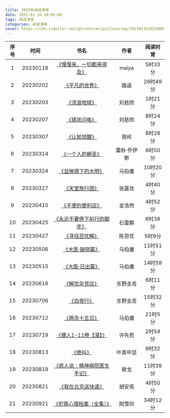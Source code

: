 ```yaml
---
title: 2023年阅读清单
date: 2023-01-16 10:05:00
tags: 阅读清单
categories: 阅读清单
cover: https://cdn.jsdelivr.net/gh/xmtxsec/picture/img/202301161021008.png
---
```


| 序号 |   时间   |                             书名                             |    作者     | 阅读时常 |
| :--: | :------: | :----------------------------------------------------------: | :---------: | :------: |
|  1   | 20230116 | [《慢慢来，一切都来得及》](https://xmtxsec.top/2023/01/16/0X01%20%E9%98%85%E8%AF%BB%E8%AE%B0%E5%BD%95/2023%E5%B9%B4/%E6%85%A2%E6%85%A2%E6%9D%A5%EF%BC%8C%E4%B8%80%E5%88%87%E9%83%BD%E6%9D%A5%E5%BE%97%E5%8F%8A/) |    meiya    | 5时33分  |
|  2   | 20230202 | [《平凡的世界》](https://xmtxsec.top/2023/02/02/0X01%20%E9%98%85%E8%AF%BB%E8%AE%B0%E5%BD%95/2023%E5%B9%B4/%E5%B9%B3%E5%87%A1%E7%9A%84%E4%B8%96%E7%95%8C/) |    路遥     | 26时49分 |
|  3   | 20230203 | [《流浪地球》](https://xmtxsec.top/2023/02/03/0X01%20%E9%98%85%E8%AF%BB%E8%AE%B0%E5%BD%95/2023%E5%B9%B4/%E6%B5%81%E6%B5%AA%E5%9C%B0%E7%90%83/) |   刘慈欣    | 1时21分  |
|  4   | 20230207 | [《球状闪电》](https://xmtxsec.top/2023/02/07/0X01%20%E9%98%85%E8%AF%BB%E8%AE%B0%E5%BD%95/2023%E5%B9%B4/%E7%90%83%E7%8A%B6%E9%97%AA%E7%94%B5/) |   刘慈欣    | 8时24分  |
|  5   | 20230307 | [《认知觉醒》](https://xmtxsec.top//2023/03/07/0X01%20%E9%98%85%E8%AF%BB%E8%AE%B0%E5%BD%95/2023%E5%B9%B4/%E8%AE%A4%E7%9F%A5%E8%A7%89%E9%86%92/) |    周岭     | 8时28分  |
|  6   | 20230314 | [《一个人的朝圣》](https://xmtxsec.top/2023/03/14/0X01%20阅读记录/2023年/一个人的朝圣/) | 蕾秋·乔伊斯 | 6时50分  |
|  7   | 20230324 | [《显微镜下的大明》](https://xmtxsec.top/2023/03/24/0X01%20%E9%98%85%E8%AF%BB%E8%AE%B0%E5%BD%95/2023%E5%B9%B4/%E6%98%BE%E5%BE%AE%E9%95%9C%E4%B8%8B%E7%9A%84%E5%A4%A7%E6%98%8E/) |   马伯庸    | 10时20分 |
|  8   | 20230327 | [《天堂旅行团》](https://xmtxsec.top/2023/03/27/0X01%20%E9%98%85%E8%AF%BB%E8%AE%B0%E5%BD%95/2023%E5%B9%B4/%E5%A4%A9%E5%A0%82%E6%97%85%E8%A1%8C%E5%9B%A2/) |   张嘉佳    | 4时40分  |
|  9   | 20230410 | [《不便的便利店》](https://xmtxsec.top/2023/04/10/0X01%20%E9%98%85%E8%AF%BB%E8%AE%B0%E5%BD%95/2023%E5%B9%B4/%E4%B8%8D%E4%BE%BF%E7%9A%84%E4%BE%BF%E5%88%A9%E5%BA%97/) |   金浩然    | 4时52分  |
|  10  | 20230425 | [《永远不要停下前行的脚步》](https://xmtxsec.top/2023/04/25/0X01%20%E9%98%85%E8%AF%BB%E8%AE%B0%E5%BD%95/2023%E5%B9%B4/%E6%B0%B8%E8%BF%9C%E4%B8%8D%E8%A6%81%E5%81%9C%E4%B8%8B%E5%89%8D%E8%A1%8C%E7%9A%84%E8%84%9A%E6%AD%A5/) |   石雷鹏    | 6时38分  |
|  11  | 20230427 | [《寻找百忧解》](https://xmtxsec.top/2023/04/27/0X01%20%E9%98%85%E8%AF%BB%E8%AE%B0%E5%BD%95/2023%E5%B9%B4/%E5%AF%BB%E6%89%BE%E7%99%BE%E5%BF%A7%E8%A7%A3/) |   陈百忧    |  5时9分  |
|  12  | 20230506 | [《大医·破晓篇》](https://xmtxsec.top/2023/05/06/0X01%20%E9%98%85%E8%AF%BB%E8%AE%B0%E5%BD%95/2023%E5%B9%B4/%E5%A4%A7%E5%8C%BB%C2%B7%E7%A0%B4%E6%99%93%E7%AF%87/) |   马伯庸    | 11时51分 |
|  13  | 20230515 | [《大医·日出篇》](https://xmtxsec.top/2023/05/15/0X01%20%E9%98%85%E8%AF%BB%E8%AE%B0%E5%BD%95/2023%E5%B9%B4/%E5%A4%A7%E5%8C%BB%C2%B7%E6%97%A5%E5%87%BA%E7%AF%87/) |   马伯庸    | 14时59分 |
|  14  | 20230616 | [《解忧杂货店》](https://xmtxsec.top/2023/06/16/0X01%20%E9%98%85%E8%AF%BB%E8%AE%B0%E5%BD%95/2023%E5%B9%B4/%E8%A7%A3%E5%BF%A7%E6%9D%82%E8%B4%A7%E5%BA%97/) |  东野圭吾   | 6时11分  |
|  15  | 20230706 | [《白夜行》](https://xmtxsec.top/2023/07/06/0X01%20%E9%98%85%E8%AF%BB%E8%AE%B0%E5%BD%95/2023%E5%B9%B4/%E7%99%BD%E5%A4%9C%E8%A1%8C/) |  东野圭吾   | 15时32分 |
|  16  | 20230712 | [《两京十五日》](https://xmtxsec.top/2023/07/12/0X01%20%E9%98%85%E8%AF%BB%E8%AE%B0%E5%BD%95/2023%E5%B9%B4/%E4%B8%A4%E4%BA%AC%E5%8D%81%E4%BA%94%E6%97%A5/) |   马伯庸    | 21时5分  |
|  17  | 20230719 | [《镖人1-11卷【漫】》](https://xmtxsec.top/2023/07/19/0X01%20%E9%98%85%E8%AF%BB%E8%AE%B0%E5%BD%95/2023%E5%B9%B4/%E9%95%96%E4%BA%BA/) |   许先哲    | 2时54分  |
|  18  | 20230813 | [《绝叫》](https://xmtxsec.top/2023/08/13/0X01%20%E9%98%85%E8%AF%BB%E8%AE%B0%E5%BD%95/2023%E5%B9%B4/%E7%BB%9D%E5%8F%AB/) |  叶真中显   | 9时32分  |
|  19  | 20230819 | [《疯人说：精神病院医生手记》](https://xmtxsec.top/2023/08/19/0X01%20%E9%98%85%E8%AF%BB%E8%AE%B0%E5%BD%95/2023%E5%B9%B4/%E7%96%AF%E4%BA%BA%E8%AF%B4%EF%BC%9A%E7%B2%BE%E7%A5%9E%E7%97%85%E9%99%A2%E5%8C%BB%E7%94%9F%E6%89%8B%E8%AE%B0/) |    穆戈     | 11时39分 |
|  20  | 20230821 | [《我在北京送快递》](https://xmtxsec.top/2023/08/21/0X01%20%E9%98%85%E8%AF%BB%E8%AE%B0%E5%BD%95/2023%E5%B9%B4/%E6%88%91%E5%9C%A8%E5%8C%97%E4%BA%AC%E9%80%81%E5%BF%AB%E9%80%92/) |   胡安焉    | 4时50分  |
|  21  | 20230921 | [《犯罪心理档案（全集）》](https://xmtxsec.top/2023/09/21/0X01%20%E9%98%85%E8%AF%BB%E8%AE%B0%E5%BD%95/2023%E5%B9%B4/%E7%8A%AF%E7%BD%AA%E5%BF%83%E7%90%86%E6%A1%A3%E6%A1%88%EF%BC%88%E5%85%A8%E9%9B%86%EF%BC%89/) |   刚雪印    | 34时12分 |

